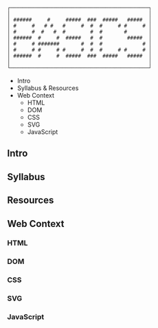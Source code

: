 ```
┌─────────────────────────────────────────────┐
│                                             │
│ ######     #     #####  ###  #####   #####  │
│ #     #   # #   #     #  #  #     # #     # │
│ #     #  #   #  #        #  #       #       │
│ ######  #     #  #####   #  #        #####  │
│ #     # #######       #  #  #             # │
│ #     # #     # #     #  #  #     # #     # │
│ ######  #     #  #####  ###  #####   #####  │
│                                             │
└─────────────────────────────────────────────┘
```

- Intro
- Syllabus & Resources
- Web Context
    - HTML
    - DOM
    - CSS
    - SVG
    - JavaScript

## Intro


## Syllabus


## Resources


## Web Context

### HTML


### DOM


### CSS


### SVG


### JavaScript


